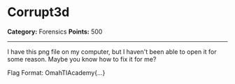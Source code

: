 # Corrupt3d

**Category:** Forensics
**Points:** 500

---

I have this png file on my computer, but I haven't been able to open it for some reason. Maybe you know how to fix it for me?

Flag Format: OmahTIAcademy{...}
